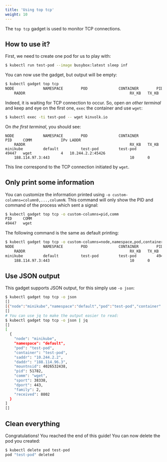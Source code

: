 ```yaml
---
title: 'Using top tcp'
weight: 10
---
```


The `top tcp` gadget is used to monitor TCP connections.

## How to use it?

First, we need to create one pod for us to play with:

```bash
$ kubectl run test-pod --image busybox:latest sleep inf
```

You can now use the gadget, but output will be empty:

```bash
$ kubectl gadget top tcp
NODE             NAMESPACE        POD              CONTAINER        PID     COMM             IPv LADDR
    RADDR                                               RX_KB   TX_KB
```

Indeed, it is waiting for TCP connection to occur.
So, open *an other terminal* and keep and eye on the first one, `exec` the container and use `wget`:

```bash
$ kubectl exec -ti test-pod -- wget kinvolk.io
```

On *the first terminal*, you should see:

```
NODE             NAMESPACE        POD              CONTAINER        PID     COMM             IPv LADDR
    RADDR                                               RX_KB   TX_KB
minikube         default          test-pod         test-pod         49447   wget             4   10.244.2.2:45426
    188.114.97.3:443                                    10      0
```

This line correspond to the TCP connection initiated by `wget`.

## Only print some information

You can customize the information printed using `-o custom-columns=column0,...,columnN`.
This command will only show the PID and command of the process which sent a signal:

```bash
$ kubectl gadget top tcp -o custom-columns=pid,comm
PID     COMM
49447   wget
```

The following command is the same as default printing:

```bash
$ kubectl gadget top tcp -o custom-columns=node,namespace,pod,container,pid,comm,family,saddr,daddr,sent,received
NODE             NAMESPACE        POD              CONTAINER        PID     COMM             IPv LADDR
    RADDR                                               RX_KB   TX_KB
minikube         default          test-pod         test-pod         49447   wget             4   10.244.2.2:45426
    188.114.97.3:443                                    10      0
```

## Use JSON output

This gadget supports JSON output, for this simply use `-o json`:

```bash
$ kubectl gadget top tcp -o json
[]
[{"node":"minikube","namespace":"default","pod":"test-pod","container":"test-pod","saddr":"10.244.2.2","daddr":"188.114.96.3","mountnsid":4026532438,"pid":51782,"comm":"wget","sport":38338,"dport":443,"family":2,"received":8802}]
[]
# You can use jq to make the output easier to read:
$ kubectl gadget top tcp -o json | jq
[]
[
  {
    "node": "minikube",
    "namespace": "default",
    "pod": "test-pod",
    "container": "test-pod",
    "saddr": "10.244.2.2",
    "daddr": "188.114.96.3",
    "mountnsid": 4026532438,
    "pid": 51782,
    "comm": "wget",
    "sport": 38338,
    "dport": 443,
    "family": 2,
    "received": 8802
  }
]
[]
```

## Clean everything

Congratulations! You reached the end of this guide!
You can now delete the pod you created:

```bash
$ kubectl delete pod test-pod
pod "test-pod" deleted
```
